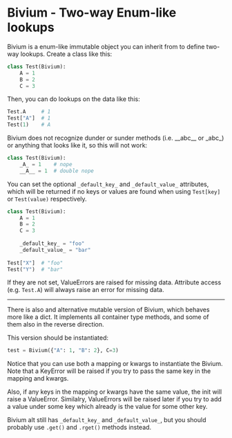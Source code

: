 # Bivium - Two-way Enum-like lookups

Bivium is a enum-like immutable object you can inherit from to define two-way lookups.
Create a class like this:
```python
class Test(Bivium):
    A = 1
    B = 2
    C = 3
```
Then, you can do lookups on the data like this:
```python
Test.A     # 1
Test["A"]  # 1
Test(1)    # A
```
Bivium does not recognize dunder or sunder methods (i.e. \_\_abc\_\_ or \_abc\_)
or anything that looks like it, so this will not work:
```python
class Test(Bivium):
    _A_ = 1    # nope
    __A__ = 1  # double nope
```
You can set the optional `_default_key_` and `_default_value_` attributes, which will be returned
if no keys or values are found when using `Test[key]` or `Test(value)` respectively.
```python
class Test(Bivium):
    A = 1
    B = 2
    C = 3
    
    _default_key_ = "foo"
    _default_value_ = "bar"
    
Test["X"]  # "foo"
Test("Y")  # "bar"
```
If they are not set, ValueErrors are raised for missing data.
Attribute access (e.g. `Test.A`) will always raise an error for missing data.

---

There is also and alternative mutable version of Bivium, which behaves more like a dict.
It implements all container type methods, and some of them also in the reverse direction.

This version should be instantiated:
```python
test = Bivium({"A": 1, "B": 2}, C=3)
```
Notice that you can use both a mapping or kwargs to instantiate the Bivium.
Note that a KeyError will be raised if you try to pass the same key in the mapping and kwargs.

Also, if any keys in the mapping or kwargs have the same value, the init will raise a ValueError.
Similalry, ValueErrors will be raised later if you try to add a value under some key which already is the value for some other key.

Bivium alt still has `_default_key_` and `_default_value_`, but you should probably use `.get()` and `.rget()` methods instead.
